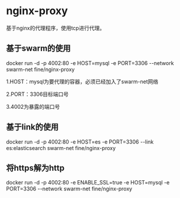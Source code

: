 # nginx-proxy

基于nginx的代理程序，使用tcp进行代理。

## 基于swarm的使用

docker run -d -p 4002:80 -e HOST=mysql -e PORT=3306 --network swarm-net fine/nginx-proxy

1.HOST：mysql为要代理的容器，必须已经加入了swarm-net网络

2.PORT：3306目标端口号

3.4002为暴露的端口号

## 基于link的使用

docker run -d -p 4002:80 -e HOST=es -e PORT=3306 --link es:elasticsearch swarm-net fine/nginx-proxy

## 将https解为http

docker run -d -p 4002:80 -e ENABLE_SSL=true -e HOST=mysql -e PORT=3306 --network swarm-net fine/nginx-proxy
